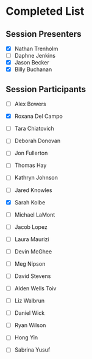 # Completed List

## Session Presenters
- [X] Nathan Trenholm
- [ ] Daphne Jenkins
- [X] Jason Becker
- [x] Billy Buchanan

## Session Participants
- [ ]	Alex Bowers
- [x]	Roxana Del Campo
- [ ]	Tara Chiatovich
- [ ]	Deborah Donovan
- [ ]	Jon Fullerton
- [ ]	Thomas Hay
- [ ]	Kathryn Johnson
- [ ]	Jared Knowles
- [x]	Sarah Kolbe
- [ ]	Michael LaMont
- [ ]	Jacob Lopez
- [ ]	Laura Maurizi
- [ ]	Devin McGhee
- [ ]	Meg Nipson
- [ ]	David Stevens
- [ ]	Alden Wells Toiv
- [ ]	Liz Walbrun
- [ ]	Daniel Wick
- [ ]	Ryan Wilson
- [ ]	Hong Yin
- [ ]	Sabrina Yusuf


